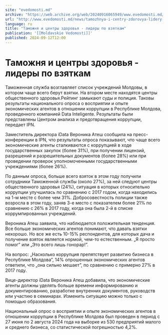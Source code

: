 ```yaml
---
site: "evedomosti.md"
archive: "https://web.archive.org/web/20240916065949/www.evedomosti.md/news/tamozhnya-i-centry-zdorovya-lidery-po-vzyatkam"
url: "http://www.evedomosti.md/news/tamozhnya-i-centry-zdorovya-lidery-po-vzyatkam"
language: ru
title: "Таможня и центры здоровья - лидеры по взяткам"
publication: '[[Moldavskie Vedomosti]]'
published: 2024-09-12T12:00
---
```


# Таможня и центры здоровья - лидеры по взяткам

Таможенная служба возглавляет список учреждений Молдовы, в котором чаще всего берут взятки. На втором месте находятся центры общественного здоровья.Рейтинг замыкают суды и полиция. Таковы результаты национального опроса о восприятии и опыте экономических агентов в отношении коррупции в Республике Молдова, проведенного компанией Data Inteligente. Результаты были представлены Центром анализа и предотвращения коррупции, передает IPN.

Заместитель директора iData Вероника Атеш сообщила на пресс-конференции в IPN, что результаты опроса показывают, что чаще всего экономические агенты сталкиваются с коррупцией в ходе государственных закупок (более 31%), при получении лицензий, разрешений и разрешительных документов (более 28%) или при проведении проверок уполномоченными государственными учреждениями (более 26%).

По данным опроса, больше всего взяток в этом году получили сотрудники Таможенной службы (около 27%), за ней следуют центры общественного здоровья (24%), ситуация в которых относительно коррупции улучшилась по сравнению с 2017 годом, когда находились на 1-м месте с более чем 31%. Добросовестность полиции также возросла в этом году, заняв 3-е место с показателем более 21% по сравнению с 26% в 2017 году, когда она была 2-й в списке коррумпированных учреждений.

Вероника Атеш заявила, что наблюдается положительная тенденция. Все больше экономических агентов понимают, что давать взятки нехорошо. Но все же есть 10-15% респондентов, для которых дача и получение взяток является нормой, чем-то естественным. „Я просто помог” или „Это всего лишь гонорар!”.

На вопрос: „Насколько коррупция препятствует развитию бизнеса в Республике Молдова”, 14% опрошенных экономических агентов ответили, что „она сильно мешает”, по сравнению с примерно 27% в 2017 году.

Вице-директор iData Вероника Атеш добавила, что экономические агенты должны уделять больше времени информированию и документированию, разработке внутренних документов, руководств или участию в семинарах. Изменить ситуацию можно только с помощью образования.

Национальный опрос о восприятии и опыте экономических агентов в отношении коррупции в Республике Молдова был проведен в период с 27 июня по 2 августа 2024 года на выборке из 530 предприятий малого и среднего бизнеса, со статистической погрешностью 4,2%.